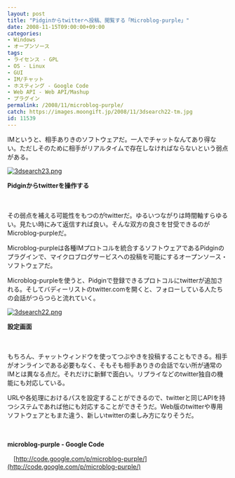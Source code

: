 ```yaml
---
layout: post
title: "Pidginからtwitterへ投稿、閲覧する「Microblog-purple」"
date: 2008-11-15T09:00:00+09:00
categories:
- Windows
- オープンソース
tags: 
- ライセンス - GPL
- OS - Linux
- GUI
- IM/チャット
- ホスティング - Google Code
- Web API - Web API/Mashup
- プラグイン
permalink: /2008/11/microblog-purple/
catch: https://images.moongift.jp/2008/11/3dsearch22-tm.jpg
id: 11539
---
```

IMというと、相手ありきのソフトウェアだ。一人でチャットなんてあり得ない。ただしそのために相手がリアルタイムで存在しなければならないという弱点がある。

  

[![3dsearch23.png](https://images.moongift.jp/2008/11/3dsearch23-tm1.jpg)](https://images.moongift.jp/2008/11/3dsearch231.png)  
  
**Pidginからtwitterを操作する**

  

　

  

その弱点を補える可能性をもつのがtwitterだ。ゆるいつながりは時間軸すらゆるい。見たい時にみて返信すれば良い。そんな双方の良さを甘受できるのがMicroblog-purpleだ。

  

Microblog-purpleは各種IMプロトコルを統合するソフトウェアであるPidginのプラグインで、マイクロブログサービスへの投稿を可能にするオープンソース・ソフトウェアだ。

  
  
<!--more-->  

Microblog-purpleを使うと、Pidginで登録できるプロトコルにtwitterが追加される。そしてバディーリストのtwitter.comを開くと、フォローしている人たちの会話がつらつらと流れていく。

  

[![3dsearch22.png](https://images.moongift.jp/2008/11/3dsearch22-tm.jpg)](https://images.moongift.jp/2008/11/3dsearch22.png)  
  
**設定画面**

  

　

  

もちろん、チャットウィンドウを使ってつぶやきを投稿することもできる。相手がオンラインである必要もなく、そもそも相手ありきの会話でない所が通常のIMとは異なる点だ。それだけに新鮮で面白い。リプライなどのtwitter独自の機能にも対応している。

  

URLや各処理におけるパスを設定することができるので、twitterと同じAPIを持つシステムであれば他にも対応することができそうだ。Web版のtwitterや専用ソフトウェアともまた違う、新しいtwitterの楽しみ方になりそうだ。

  

　

  

**microblog-purple - Google Code**  
  
　[http://code.google.com/p/microblog-purple/](http://code.google.com/p/microblog-purple/)

  
